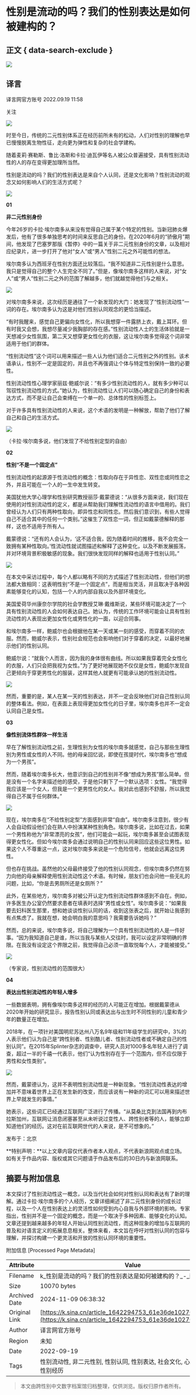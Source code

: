 # 性别是流动的吗？我们的性别表达是如何被建构的？

## 正文 { data-search-exclude }


_![](https://n.sinaimg.cn/sinacn10207/358/w179h179/20191010/0be4-ifrwayx3529515.jpg)_

## 译言

译言网官方账号 2022.09.19 11:58

关注

![](//n.sinaimg.cn/default/2fb77759/20151125/320X320.png)

时至今日，传统的二元性别体系正在经历前所未有的松动，人们对性别的理解也早已慢慢脱离生物性征，走向更为弹性和复杂的社会学建构。

随着麦莉·赛勒斯、鲁比·洛斯和卡拉·迪瓦伊等名人被公众普遍接受，具有性别流动性的人的存在变得更加理所当然。

性别是流动的吗？我们的性别表达是来自个人认同，还是文化影响？性别流动的观念又如何影响人们的生活方式呢？

![](http://k.sinaimg.cn/n/sinakd20112/725/w976h549/20220919/f18f-a1ff67ffd643f6cade44890fdc3d9d1f.jpg/w700d1q75cms.jpg)

**01**

**非二元性别身份**

今年26岁的卡拉·埃尔南多从来没有觉得自己属于某个特定的性别。当新冠肺炎爆发后，他有了很多单独思考的时间来反思自己的身份。在2020年6月的“骄傲月”期间，他发现了巴塞罗那版《暂停》中的一篇关于非二元性别身份的文章，以及相对应纪录片，进一步打开了他对“女人”或“男人”性别二元之外可能性的想法。

埃尔南多认为西班牙在性别方面还比较落后。“我不知道非二元性别是什么意思。我只是觉得自己的整个人生完全不同了。”但是，像埃尔南多这样的人来说，对“女人”或“男人”性别二元之外的范围了解越多，他们就越觉得他们与之相关。

![](http://k.sinaimg.cn/n/sinakd20112/782/w562h220/20220919/0bc6-83b019763bbe4138bf1a4ac6afc60748.jpg/w700d1q75cms.jpg)

对埃尔南多来说，这次经历是通往了一个新发现的大门：她发现了“性别流动性”一词的存在。埃尔南多认为这是对他们性别认同观念的更恰当描述。

“有时我醒来，感觉自己更偏向女性化，所以我想穿一件露脐上衣，戴上耳环。但有时我又会想，我想尽量减少我胸部的存在感。”性别流动性人士的生活体验就是一天想减少女性氛围，第二天又想穿更女性化的衣服，这让埃尔南多觉得这个词非常适用于他们的群体。

“性别流动性”这个词可以用来描述一些人认为他们适合二元性别之外的性别。该术语承认，性别不一定是固定的，并且也不再强调让个体与特定性别保持一致的必要性。

性别流动性性心理学家丽兹·鲍威尔说：“有多少性别流动性的人，就有多少种可以驾驭性别流动性的方式。”她认为，性别流动性让人们可以随心确定自己的身份和表达方式，而不是让自己会束缚在一个单一的、总体性的性别标签上。

对于许多具有性别流动性的人来说，这个术语的发明是一种解放，帮助了他们了解自己和自己的生活方式。

![](http://k.sinaimg.cn/n/sinakd20112/20/w720h900/20220919/fee9-9960a040e52b36cb4e4f2b913e418af2.jpg/w700d1q75cms.jpg)

（卡拉·埃尔南多说，他们发现了不给性别定型的自由）

**02**

**性别“不是一个固定点”**

性别流动性的起源源于性流动性的概念：性取向存在于异性恋、双性恋或同性恋之外，并且可能在一个人的一生中发生转变。

美国犹他大学心理学和性别研究教授丽莎·戴蒙德说：“从很多方面来说，我们现在使用的对性别流动性的定义，都是从帮助我们理解性流动性的语言中借用的。我们曾经认为人们只有两种性取向，即异性恋和同性恋。然后我们意识到，有些人觉得自己不适合其中的任何一个类别。”这催生了双性恋一词，但正如戴蒙德解释的那样，这也不适用于所有人。

戴蒙德说：“还有的人会认为，‘这不适合我，因为随着时间的推移，我不会完全一致拥有某种性取向。’性流动性就试图描述和解释了这种变化，以及不断发展振荡，并对环境背景积极敏感的现象。我们很快发现同样的解释也适用于性别认同。”

![](http://k.sinaimg.cn/n/sinakd20112/169/w640h329/20220919/5cb6-74a54a8512cc6d21396d3d56b821bbb7.jpg/w700d1q75cms.jpg)

在本文中采访过程中，每个人都以略有不同的方式描述了性别流动性，但他们的想法都大致相同：这表明性别“不是一个固定点”，而是相当灵活，并且取决于各种因素能够变化的认知，包括一个人的内部自我以及外部环境变化。

美国爱荷华州康奈尔学院的社会学教授艾琳·戴维斯说，某些环境可能决定了一个具有性别流动性的人会如何表达自己。她认为，传统的工作环境可能会让具有性别流动性的人表现出更加女性化或男性化的一面，以迎合同事。

和埃尔南多一样，鲍威尔也会根据他在某一天或某一刻的感受，而穿着不同的衣服。然而，鲍威尔表示，性别社会规范也会影响他们对于穿着的决定，以最好地展示他们的性别认同。

鲍威尔说：“就我个人而言，因为我的身体很有曲线。所以如果我穿着完全女性化的衣服，人们只会把我视为女性。”为了更好地展现她不仅仅是女性，鲍威尔发现自己更倾向于穿更男性化的服装，这样其他人就更有可能承认她的性别流动性。

![](http://k.sinaimg.cn/n/sinakd20112/169/w640h329/20220919/5d51-e2ed835d2b8249af105dc5c215252cd4.jpg/w700d1q75cms.jpg)

然而，重要的是，某人在某一天的性别表达，并不一定会反映他们对自己性别认同的整体看法。例如，在表面上表现得更加女性化的日子里，埃尔南多也并不一定会认同自己是女性。

**03**

**像性别流体性群体一样生活**

早在了解性别流动性之前，生理性别为女性的埃尔南多就感觉，自己与那些生理性别为男性或女性的人不同。他的母亲回忆说，即使在孩提时代，埃尔南多也“想成为一个男孩”。

然而，随着埃尔南多长大，他意识到自己的性别并不像“想成为男孩”那么简单。但是没有一个名字来描述他的感受，于是他只剩下了一个默认选项：女性。“我觉得我应该是一个女人，但我是一个更男性化的女人。我对此也感到不舒服，所以我觉得自己不属于任何群体。”

![](http://k.sinaimg.cn/n/sinakd20112/297/w597h500/20220919/dc5a-c0aa0c096695fcd4d6add1ca7e2aed45.jpg/w700d1q75cms.jpg)

现在，埃尔南多在“不给性别定型”方面感到非常“自由”。埃尔南多注意到，很少有人会自动假设他们会在熟人中扮演某种性别角色。埃尔南多说，比如在过去，如果一个男性称他为“非常漂亮的女孩”，他们可能会一起玩，埃尔南多甚至会试图表现得更女性化。但如今埃尔南多会通过说明自己的性别认同来回应这些这位男性。如果这个人不尊重这一点，这对埃尔南多来说是一个危险信号，他就会远离这位男性。

但也存在挑战。虽然他的父母最终接受了他的性别认同观念，但埃尔南多仍然在努力向他的母亲解释使用性别流动性这个术语。有时候，朋友们也会问他一些无礼的问题，比如，“你是去男厕所还是女厕所？”

此外，在某些地方，埃尔南多对被公开认定为性别流动性群体感到不自在。例如，许多医生办公室仍然要求患者在填表时选择“男性或女性”。埃尔南多说：“如果我要去妇科医生那里，想和她谈谈性别认同的话，收到这张表之后，就开始让我感到有点焦虑了。我就在想，她会明白我的意思吗？我需要告诉她吗？”

然而，总的来说，埃尔南多说，将自己理解为一个具有性别流动性的人是一件好事。“因为我知道自己是谁，所以当我与某些人交往时，我可以设定非常明确的界限。在我没有设定这个界限之前，我觉得自己必须一直取悦每个人，才能被接受。”

![](http://k.sinaimg.cn/n/sinakd20112/725/w976h549/20220919/3663-27c2a2de596388e5c48a42f343837765.jpg/w700d1q75cms.jpg)

（专家说，性别流动性的范围很大）

**04**

**表达出性别流动性的年轻人增多**

一些数据表明，拥有像埃尔南多这样的经历的人可能正在增加。根据戴蒙德从2020年开始的研究显示，报告性别认同或表达出与出生时不同性别的儿童和青少年的数量正在增加。

2018年，在一项针对美国明尼苏达州八万名9年级和11年级学生的研究中，3%的人表示他们认为自己是“跨性别者、性别酷儿者、性别流动性者或不确定自己的性别认同”。在2015年Splinter杂志的调查中，研究人员对1000多名年轻人进行了调查，超过一半的千禧一代表示，他们“认为性别存在于一个范围内，但不应仅限于男性和女性类别”。

![](http://k.sinaimg.cn/n/sinakd20112/185/w640h345/20220919/6208-6519ad9ac5ebcc36221fa71784bc3909.jpg/w700d1q75cms.jpg)

然而，戴蒙德认为，这并不表明性别流动性是一种新现象。“性别流动性表达的增加并不意味着世界上正在发生新的改变，而应该说有一种新的词汇可以用来描述世界上早就发生的事情。”

她表示，这些词汇已经通过互联网广泛进行了传播。“从莫桑比克到法国再到内布拉斯加州，互联网让消息闭塞甚至从未听说过变性人、跨性别者等的人，能够立即知道他们的经历。这对在前互联网世代的人来说，是不可想象的。”

发布于：北京

**特别声明：**以上文章内容仅代表作者本人观点，不代表新浪网观点或立场。如有关于作品内容、版权或其它问题请于作品发布后的30日内与新浪网联系。

## 摘要与附加信息

<!-- tcd_abstract -->
本文探讨了性别流动性这一概念，以及当代社会如何对性别认同和表达有了新的理解。通过卡拉·埃尔南多的个人经历，文章详细阐述了非二元性别身份的成长过程，以及一个人在性别表达上的灵活性如何受到内心自我与外部环境的影响。专家指出，性别并不是一个固定的概念，而是一个取决于多种因素、能够变化的认知。文章还提到越来越多的年轻人开始认同性别流动性，而这种现象的增加与互联网的普及和对语言定义的拓展息息相关。整体来看，本文旨在呼吁对性别认同的包容与理解，并探讨构建一个更灵活和开放的性别认同环境的重要性。
<!-- tcd_abstract_end -->

附加信息 [Processed Page Metadata]

| Attribute       | Value                                  |
|-----------------|----------------------------------------|
| Filename        | k_性别是流动的吗？我们的性别表达是如何被建构的？_-_新浪.md                             |
| Size            | 10070 bytes                           |
| Archived Date   | 2024-11-09 06:38:32                             |
| Original Link   | [https://k.sina.cn/article_1642294753_61e36de1027016f7s.html](https://k.sina.cn/article_1642294753_61e36de1027016f7s.html)                       |
| Author          | 译言网官方账号                               |
| Region          | 未知                               |
| Date            | 2022-09-19                                 |
| Tags            | 性别流动性, 非二元性别, 性别认同, 性别表达, 社会文化, 心理学研究, 跨性别经历                                 |
>
> 本文由跨性别中文数字档案馆归档整理，仅供浏览。版权归原作者所有。
>